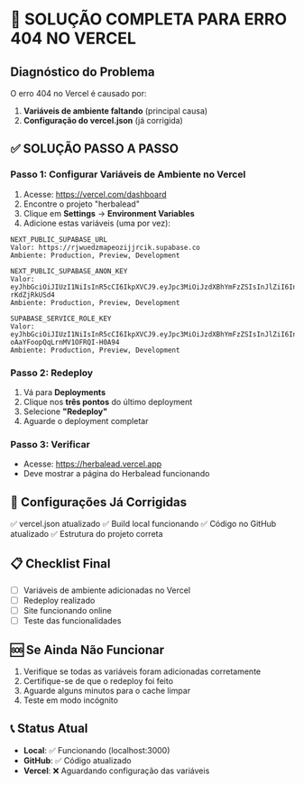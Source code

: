 # 🚨 SOLUÇÃO COMPLETA PARA ERRO 404 NO VERCEL

## Diagnóstico do Problema
O erro 404 no Vercel é causado por:
1. **Variáveis de ambiente faltando** (principal causa)
2. **Configuração do vercel.json** (já corrigida)

## ✅ SOLUÇÃO PASSO A PASSO

### Passo 1: Configurar Variáveis de Ambiente no Vercel
1. Acesse: https://vercel.com/dashboard
2. Encontre o projeto "herbalead"
3. Clique em **Settings** → **Environment Variables**
4. Adicione estas variáveis (uma por vez):

```
NEXT_PUBLIC_SUPABASE_URL
Valor: https://rjwuedzmapeozijjrcik.supabase.co
Ambiente: Production, Preview, Development

NEXT_PUBLIC_SUPABASE_ANON_KEY
Valor: eyJhbGciOiJIUzI1NiIsInR5cCI6IkpXVCJ9.eyJpc3MiOiJzdXBhYmFzZSIsInJlZiI6InJqd3VlZHptYXBlb3ppampyY2lrIiwicm9sZSI6ImFub24iLCJpYXQiOjE3NTk5MzI3MjMsImV4cCI6MjA3NTUwODcyM30.M5CFogx19_WnT_rU86fe1FUKn6yo4Dy-rKdZjRkUSd4
Ambiente: Production, Preview, Development

SUPABASE_SERVICE_ROLE_KEY
Valor: eyJhbGciOiJIUzI1NiIsInR5cCI6IkpXVCJ9.eyJpc3MiOiJzdXBhYmFzZSIsInJlZiI6InJqd3VlZHptYXBlb3ppampyY2lrIiwicm9sZSI6InNlcnZpY2Vfcm9sZSIsImlhdCI6MTc1OTkzMjcyMywiZXhwIjoyMDc1NTA4NzIzfQ.ve6NyK_3JRdiz_X-oAaYFoopQqLrnMV1OFRQI-H0A94
Ambiente: Production, Preview, Development
```

### Passo 2: Redeploy
1. Vá para **Deployments**
2. Clique nos **três pontos** do último deployment
3. Selecione **"Redeploy"**
4. Aguarde o deployment completar

### Passo 3: Verificar
- Acesse: https://herbalead.vercel.app
- Deve mostrar a página do Herbalead funcionando

## 🔧 Configurações Já Corrigidas
✅ vercel.json atualizado
✅ Build local funcionando
✅ Código no GitHub atualizado
✅ Estrutura do projeto correta

## 📋 Checklist Final
- [ ] Variáveis de ambiente adicionadas no Vercel
- [ ] Redeploy realizado
- [ ] Site funcionando online
- [ ] Teste das funcionalidades

## 🆘 Se Ainda Não Funcionar
1. Verifique se todas as variáveis foram adicionadas corretamente
2. Certifique-se de que o redeploy foi feito
3. Aguarde alguns minutos para o cache limpar
4. Teste em modo incógnito

## 📞 Status Atual
- **Local**: ✅ Funcionando (localhost:3000)
- **GitHub**: ✅ Código atualizado
- **Vercel**: ❌ Aguardando configuração das variáveis




